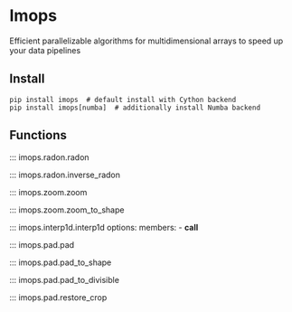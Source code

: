# Imops

Efficient parallelizable algorithms for multidimensional arrays to speed up your data pipelines

## Install

```shell
pip install imops  # default install with Cython backend
pip install imops[numba]  # additionally install Numba backend
```

## Functions

::: imops.radon.radon

::: imops.radon.inverse_radon

::: imops.zoom.zoom

::: imops.zoom.zoom_to_shape

::: imops.interp1d.interp1d
    options:
      members:
        - __call__

::: imops.pad.pad

::: imops.pad.pad_to_shape

::: imops.pad.pad_to_divisible

::: imops.pad.restore_crop
